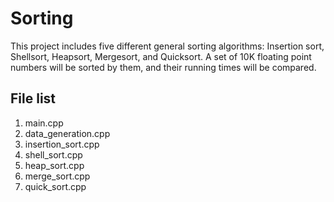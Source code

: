 # Sorting
This project includes five different general sorting algorithms: Insertion sort, Shellsort, Heapsort, Mergesort, and Quicksort. A set of 10K floating point numbers will be sorted by them, and their running times will be compared.

## File list
1. main.cpp
2. data_generation.cpp
3. insertion_sort.cpp
4. shell_sort.cpp
5. heap_sort.cpp
6. merge_sort.cpp
7. quick_sort.cpp
